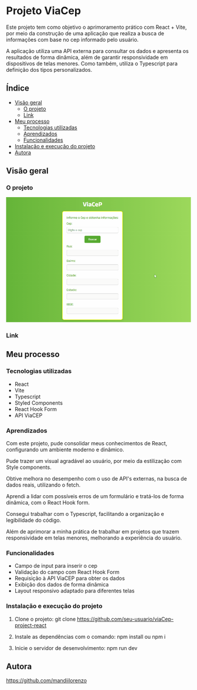 # Projeto ViaCep

Este projeto tem como objetivo o aprimoramento prático com React + Vite, por meio da construção de uma aplicação que realiza a busca de informações com base no cep informado pelo usuário.

A aplicação utiliza uma API externa para consultar os dados e apresenta os resultados de forma dinâmica, além de garantir responsividade em dispositivos de telas menores. Como também, utiliza o Typescript para definição dos tipos personalizados.

## Índice

- [Visão geral](#visãogeral)
  - [O projeto](#o-projeto)
  - [Link](#link)
- [Meu processo](#meu-processo)
  - [Tecnologias utilizadas](#built-with)
  - [Aprendizados](#aprendizados)
   - [Funcionalidades](#funcionalidades)
- [Instalação e execução do projeto](#instalação-e-execução-do-projeto)
- [Autora](#autora)

## Visão geral

### O projeto

<img src='./src/assets/images/viacep-project.gif'>

### Link

## Meu processo

### Tecnologias utilizadas

 - React
 - Vite
 - Typescript
 - Styled Components
 - React Hook Form
 - API ViaCEP

 ### Aprendizados

 Com este projeto, pude consolidar meus conhecimentos de React, configurando um ambiente moderno e dinâmico.

 Pude trazer um visual agradável ao usuário, por meio da estilização com Style components.

 Obtive melhora no desempenho com o uso de API's externas, na busca de dados reais, utilizando o fetch.

 Aprendi a lidar com possíveis erros de um formulário e tratá-los de forma dinâmica, com o React Hook form.

 Consegui trabalhar com o Typescript, facilitando a organização e legibilidade do código.

 Além de aprimorar a minha prática de trabalhar em projetos que trazem responsividade em telas menores, melhorando a experiência do usuário.

### Funcionalidades

 - Campo de input para inserir o cep
 - Validação do campo com React Hook Form
 - Requisição à API ViaCEP para obter os dados
 - Exibição dos dados de forma dinâmica
 - Layout responsivo adaptado para diferentes telas

 ### Instalação e execução do projeto

 1. Clone o projeto: git clone https://github.com/seu-usuario/viaCep-project-react

 2. Instale as dependências com o comando: npm install ou npm i

 3. Inicie o servidor de desenvolvimento: npm run dev

 ## Autora

 https://github.com/mandiilorenzo


